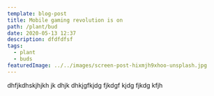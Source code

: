```yaml
---
template: blog-post
title: Mobile gaming revolution is on
path: /plant/bud
date: 2020-05-13 12:37
description: dfdfdfsf
tags:
  - plant
  - buds
featuredImage: ../../images/screen-post-hixmjh9xhoo-unsplash.jpg
---
```


dhfjkdhskjhjkh jk dhjk dhkjgfkjdg fjkdgf kjdg fjkdg kfjh
